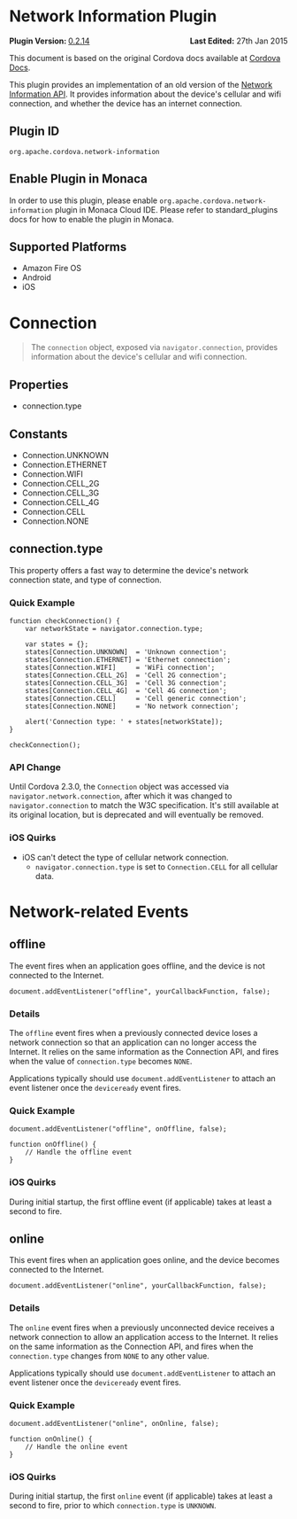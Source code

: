 <!---
    Licensed to the Apache Software Foundation (ASF) under one
    or more contributor license agreements.  See the NOTICE file
    distributed with this work for additional information
    regarding copyright ownership.  The ASF licenses this file
    to you under the Apache License, Version 2.0 (the
    "License"); you may not use this file except in compliance
    with the License.  You may obtain a copy of the License at

      http://www.apache.org/licenses/LICENSE-2.0

    Unless required by applicable law or agreed to in writing,
    software distributed under the License is distributed on an
    "AS IS" BASIS, WITHOUT WARRANTIES OR CONDITIONS OF ANY
    KIND, either express or implied.  See the License for the
    specific language governing permissions and limitations
    under the License.
-->
Network Information Plugin
==========================

<div>
  <div  style="float: left;" align="left"><b>Plugin Version: </b><a href="https://github.com/apache/cordova-plugin-network-information/blob/master/RELEASENOTES.md#0214-dec-02-2014">0.2.14</a></div>   
  <div align="right" style="float: right;"><b>Last Edited:</b> 27th Jan 2015</div>
  <br/>
</div>
<div class="admonition note">

This document is based on the original Cordova docs available at
[Cordova
Docs](https://github.com/apache/cordova-plugin-network-information).

</div>

This plugin provides an implementation of an old version of the [Network
Information API](http://www.w3.org/TR/2011/WD-netinfo-api-20110607/). It
provides information about the device's cellular and wifi connection,
and whether the device has an internet connection.

Plugin ID
---------

    org.apache.cordova.network-information

Enable Plugin in Monaca
-----------------------

In order to use this plugin, please enable
`org.apache.cordova.network-information` plugin in Monaca Cloud IDE.
Please refer to standard\_plugins docs for how to enable the plugin in
Monaca.

Supported Platforms
-------------------

-   Amazon Fire OS
-   Android
-   iOS

Connection
==========

> The `connection` object, exposed via `navigator.connection`, provides
> information about the device's cellular and wifi connection.

Properties
----------

-   connection.type

Constants
---------

-   Connection.UNKNOWN
-   Connection.ETHERNET
-   Connection.WIFI
-   Connection.CELL\_2G
-   Connection.CELL\_3G
-   Connection.CELL\_4G
-   Connection.CELL
-   Connection.NONE

connection.type
---------------

This property offers a fast way to determine the device's network
connection state, and type of connection.

### Quick Example

    function checkConnection() {
        var networkState = navigator.connection.type;

        var states = {};
        states[Connection.UNKNOWN]  = 'Unknown connection';
        states[Connection.ETHERNET] = 'Ethernet connection';
        states[Connection.WIFI]     = 'WiFi connection';
        states[Connection.CELL_2G]  = 'Cell 2G connection';
        states[Connection.CELL_3G]  = 'Cell 3G connection';
        states[Connection.CELL_4G]  = 'Cell 4G connection';
        states[Connection.CELL]     = 'Cell generic connection';
        states[Connection.NONE]     = 'No network connection';

        alert('Connection type: ' + states[networkState]);
    }

    checkConnection();

### API Change

Until Cordova 2.3.0, the `Connection` object was accessed via
`navigator.network.connection`, after which it was changed to
`navigator.connection` to match the W3C specification. It's still
available at its original location, but is deprecated and will
eventually be removed.

### iOS Quirks

-   iOS can't detect the type of cellular network connection.
    -   `navigator.connection.type` is set to `Connection.CELL` for all
        cellular data.

Network-related Events
======================

offline
-------

The event fires when an application goes offline, and the device is not
connected to the Internet.

    document.addEventListener("offline", yourCallbackFunction, false);

### Details

The `offline` event fires when a previously connected device loses a
network connection so that an application can no longer access the
Internet. It relies on the same information as the Connection API, and
fires when the value of `connection.type` becomes `NONE`.

Applications typically should use `document.addEventListener` to attach
an event listener once the `deviceready` event fires.

### Quick Example

    document.addEventListener("offline", onOffline, false);

    function onOffline() {
        // Handle the offline event
    }

### iOS Quirks

During initial startup, the first offline event (if applicable) takes at
least a second to fire.

online
------

This event fires when an application goes online, and the device becomes
connected to the Internet.

    document.addEventListener("online", yourCallbackFunction, false);

### Details

The `online` event fires when a previously unconnected device receives a
network connection to allow an application access to the Internet. It
relies on the same information as the Connection API, and fires when the
`connection.type` changes from `NONE` to any other value.

Applications typically should use `document.addEventListener` to attach
an event listener once the `deviceready` event fires.

### Quick Example

    document.addEventListener("online", onOnline, false);

    function onOnline() {
        // Handle the online event
    }

### iOS Quirks

During initial startup, the first `online` event (if applicable) takes
at least a second to fire, prior to which `connection.type` is
`UNKNOWN`.
